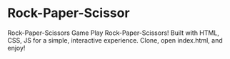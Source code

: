 # Rock-Paper-Scissor
 Rock-Paper-Scissors Game Play Rock-Paper-Scissors! Built with HTML, CSS, JS for a simple, interactive experience. Clone, open index.html, and enjoy! 
